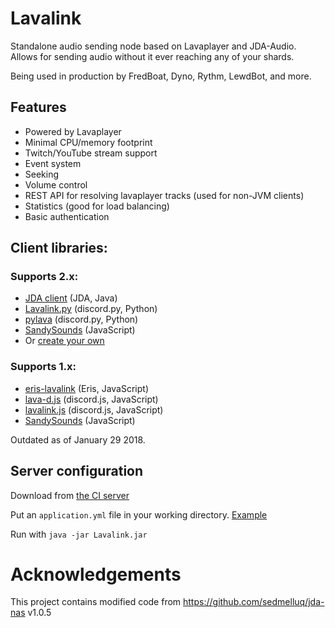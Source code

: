# Lavalink
Standalone audio sending node based on Lavaplayer and JDA-Audio.
Allows for sending audio without it ever reaching any of your shards.

Being used in production by FredBoat, Dyno, Rythm, LewdBot, and more.

## Features
* Powered by Lavaplayer
* Minimal CPU/memory footprint
* Twitch/YouTube stream support
* Event system
* Seeking
* Volume control
* REST API for resolving lavaplayer tracks (used for non-JVM clients)
* Statistics (good for load balancing)
* Basic authentication

## Client libraries:
### Supports 2.x:
* [JDA client](https://github.com/Frederikam/Lavalink/tree/master/LavalinkClient) (JDA, Java)
* [Lavalink.py](https://github.com/Devoxin/Lavalink.py) (discord.py, Python)
* [pylava](https://github.com/Pandentia/pylava) (discord.py, Python)
* [SandySounds](https://github.com/MrJohnCoder/SandySounds) (JavaScript)
* Or [create your own](https://github.com/Frederikam/Lavalink/blob/master/IMPLEMENTATION.md)

### Supports 1.x:
* [eris-lavalink](https://github.com/briantanner/eris-lavalink) (Eris, JavaScript)
* [lava-d.js](https://github.com/untocodes/lava-d.js) (discord.js, JavaScript)
* [lavalink.js](https://github.com/briantanner/lavalink.js) (discord.js, JavaScript)
* [SandySounds](https://github.com/MrJohnCoder/SandySounds) (JavaScript)

Outdated as of January 29 2018.

## Server configuration
Download from [the CI server](https://ci.fredboat.com/viewLog.html?buildId=lastSuccessful&buildTypeId=Lavalink_Build&tab=artifacts&guest=1)

Put an `application.yml` file in your working directory. [Example](https://github.com/Frederikam/Lavalink/blob/master/LavalinkServer/application.yml.example)

Run with `java -jar Lavalink.jar`

# Acknowledgements
This project contains modified code from https://github.com/sedmelluq/jda-nas v1.0.5
